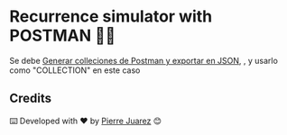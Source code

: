 # Recurrence simulator with POSTMAN  🚀🤩

Se debe [Generar colleciones de Postman y exportar en JSON](https://learn.microsoft.com/es-es/connectors/custom-connectors/create-postman-collection), , y usarlo como "COLLECTION" en este caso

## Credits

⌨️ Developed with ♥️ by [Pierre Juarez](https://github.com/pierre-juarez) 😊